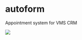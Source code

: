 # autoform
Appointment system for VMS CRM

![](http://s8.hostingkartinok.com/uploads/images/2017/06/4e9e51fbe5a10f9a8f68ce88eeabbb78.png)

